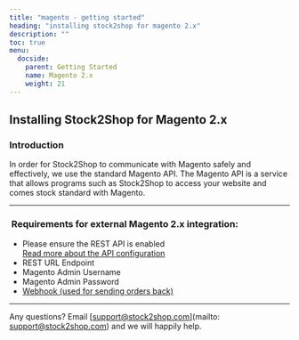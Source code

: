 ```yaml
---
title: "magento - getting started"
heading: "installing stock2shop for magento 2.x"
description: ""
toc: true
menu:
  docside:
    parent: Getting Started
    name: Magento 2.x
    weight: 21
---
```


Installing Stock2Shop for Magento 2.x
-------------------------------------

### Introduction

In order for Stock2Shop to communicate with Magento safely and effectively, we use the standard Magento API. The Magento API is a service that allows programs such as Stock2Shop to access your website and comes stock standard with Magento.

* * *

###  Requirements for external Magento 2.x integration:

*   Please ensure the REST API is enabled  
    [Read more about the API configuration](https://devdocs.magento.com/guides/v2.0/rest/bk-rest.html "Magento 2.x REST API Module")
*   REST URL Endpoint
*   Magento Admin Username
*   Magento Admin Password
*   [Webhook (used for sending orders back)](https://github.com/stock2shop/magento2_module_webhook "Magento 2.x Webhook Module")

* * *

  
Any questions? Email [support@stock2shop.com](mailto: support@stock2shop.com) and we will happily help.